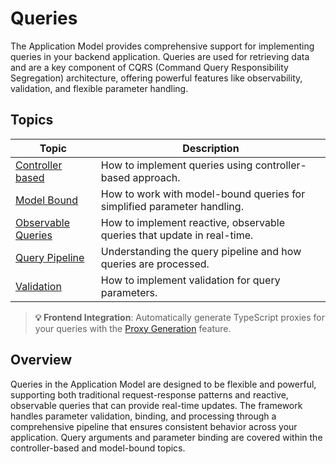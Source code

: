 # Queries

The Application Model provides comprehensive support for implementing queries in your backend application. Queries are used for retrieving data and are a key component of CQRS (Command Query Responsibility Segregation) architecture, offering powerful features like observability, validation, and flexible parameter handling.

## Topics

| Topic | Description |
| ------- | ----------- |
| [Controller based](./controller-based.md) | How to implement queries using controller-based approach. |
| [Model Bound](./model-bound.md) | How to work with model-bound queries for simplified parameter handling. |
| [Observable Queries](./observable-queries.md) | How to implement reactive, observable queries that update in real-time. |
| [Query Pipeline](./query-pipeline.md) | Understanding the query pipeline and how queries are processed. |
| [Validation](./validation.md) | How to implement validation for query parameters. |

> **💡 Frontend Integration**: Automatically generate TypeScript proxies for your queries with the [Proxy Generation](../proxy-generation.md) feature.

## Overview

Queries in the Application Model are designed to be flexible and powerful, supporting both traditional request-response patterns and reactive, observable queries that can provide real-time updates. The framework handles parameter validation, binding, and processing through a comprehensive pipeline that ensures consistent behavior across your application. Query arguments and parameter binding are covered within the controller-based and model-bound topics.
